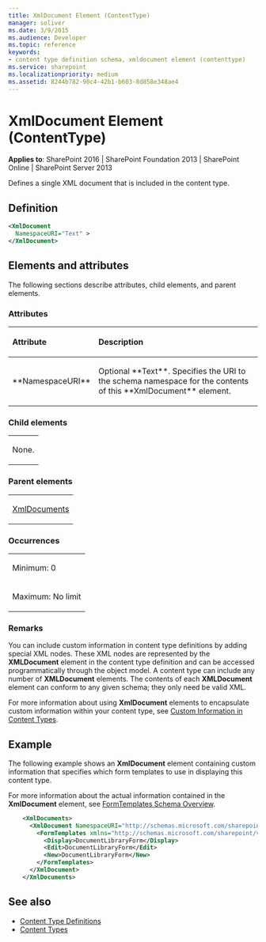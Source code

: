 ```yaml
---
title: XmlDocument Element (ContentType)
manager: soliver
ms.date: 3/9/2015
ms.audience: Developer
ms.topic: reference
keywords:
- content type definition schema, xmldocument element (contenttype)
ms.service: sharepoint
ms.localizationpriority: medium
ms.assetid: 8244b782-90c4-42b1-b603-8d858e348ae4
---
```


# XmlDocument Element (ContentType)

**Applies to**: SharePoint 2016 | SharePoint Foundation 2013 | SharePoint Online | SharePoint Server 2013

Defines a single XML document that is included in the content type.

## Definition

```XML
<XmlDocument
  NamespaceURI="Text" >
</XmlDocument>
```

## Elements and attributes

The following sections describe attributes, child elements, and parent elements.

### Attributes

<table>
<colgroup>
<col width="20%" />
<col width="80%" />
</colgroup>
<thead>
<tr class="header">
<th align="left"><p>Attribute</p></th>
<th align="left"><p>Description</p></th>
</tr>
</thead>
<tbody>
<tr class="odd">
<td align="left"><p>**NamespaceURI**</p></td>
<td align="left"><p>Optional **Text**. Specifies the URI to the schema namespace for the contents of this **XmlDocument** element.</p></td>
</tr>
</tbody>
</table>

### Child elements

<table>
<colgroup>
<col width="100%" />
</colgroup>
<tbody>
<tr class="odd">
<td align="left"><p>None.</p></td>
</tr>
</tbody>
</table>

### Parent elements

<table>
<colgroup>
<col width="100%" />
</colgroup>
<tbody>
<tr class="odd">
<td align="left"><p><a href="xmldocuments-element-contenttype.md">XmlDocuments</a></p></td>
</tr>
</tbody>
</table>

### Occurrences

<table>
<colgroup>
<col width="100%" />
</colgroup>
<tbody>
<tr class="odd">
<td align="left"><p>Minimum: 0</p></td>
</tr>
<tr class="even">
<td align="left"><p>Maximum: No limit</p></td>
</tr>
</tbody>
</table>

### Remarks

You can include custom information in content type definitions by adding special XML nodes. These XML nodes are represented by the **XMLDocument** element in the content type definition and can be accessed programmatically through the object model. A content type can include any number of **XMLDocument** elements. The contents of each **XMLDocument** element can conform to any given schema; they only need be valid XML.

For more information about using **XmlDocument** elements to encapsulate custom information within your content type, see [Custom Information in Content Types](https://msdn.microsoft.com/library/83cc5cea-0422-4115-b330-2283283718d7(Office.15).aspx).

## Example

The following example shows an **XmlDocument** element containing custom information that specifies which form templates to use in displaying this content type.

For more information about the actual information contained in the **XmlDocument** element, see [FormTemplates Schema Overview](https://msdn.microsoft.com/library/88de244c-8d40-4f4d-953d-c7bbbc1dac24(Office.15).aspx).

```XML
    <XmlDocuments>
      <XmlDocument NamespaceURI="http://schemas.microsoft.com/sharepoint/v3/contenttype/forms">
        <FormTemplates xmlns="http://schemas.microsoft.com/sharepoint/v3/contenttype/forms">
          <Display>DocumentLibraryForm</Display>
          <Edit>DocumentLibraryForm</Edit>
          <New>DocumentLibraryForm</New>
        </FormTemplates>
      </XmlDocument>
    </XmlDocuments>
```

## See also

- [Content Type Definitions](content-type-definitions.md)
- [Content Types](https://msdn.microsoft.com/library/f5e56c7c-f699-466c-a7ad-3d91a7d219a1(Office.15).aspx)









